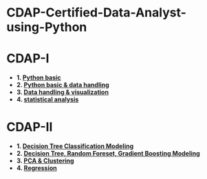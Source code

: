# CDAP-Certified-Data-Analyst-using-Python

# CDAP-Ⅰ
* **1. [Python basic]()**  
* **2. [Python basic & data handling]()**  
* **3. [Data handling & visualization]()**  
* **4. [statistical analysis]()**  


# CDAP-Ⅱ
* **1. [Decision Tree Classification Modeling]()**  
* **2. [Decision Tree, Random Foreset, Gradient Boosting Modeling]()**  
* **3. [PCA & Clustering]()**  
* **4. [Regression]()**  
